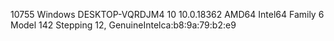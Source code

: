 10755 Windows DESKTOP-VQRDJM4 10 10.0.18362 AMD64 Intel64 Family 6 Model 142 Stepping 12, GenuineIntelca:b8:9a:79:b2:e9